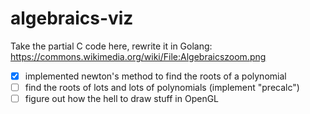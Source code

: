 # algebraics-viz

Take the partial C code here, rewrite it in Golang: https://commons.wikimedia.org/wiki/File:Algebraicszoom.png

- [x] implemented newton's method to find the roots of a polynomial
- [ ] find the roots of lots and lots of polynomials (implement "precalc")
- [ ] figure out how the hell to draw stuff in OpenGL
